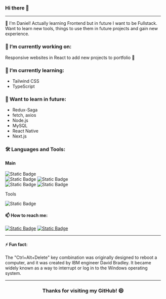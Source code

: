 ### Hi there 👋
---

👦 I'm Daniel! Actually learning Frontend but in future I want to be Fullstack.<br>
Want to learn new tools, things to use them in future projects and gain new experience.

### 🔭 I’m currently working on:

Responsive websites in React to add new projects to portfolio 🚀

### 🌱 I’m currently learning: 
  
  - Tailwind CSS
  - TypeScript

### 📖 Want to learn in future: 

  - Redux-Saga
  - fetch, axios
  - Node.js
  - MySQL
  - React Native
  - Next.js

### 🛠️ Languages and Tools:

#### Main
![Static Badge](https://img.shields.io/badge/-HTML5-HTML5?style=for-the-badge&logo=HTML5&logoColor=white&color=orange)
<br>
![Static Badge](https://img.shields.io/badge/-JavaScript-yelow?style=for-the-badge&logo=JavaScript&color=black)
![Static Badge](https://img.shields.io/badge/typescript-blue?style=for-the-badge&logo=typescript&logoColor=white)
<br>
![Static Badge](https://img.shields.io/badge/-CSS3-CSS3?style=for-the-badge&logo=CSS3&color=blue)
![Static Badge](https://img.shields.io/badge/tailwindcss-grey?style=for-the-badge&logo=tailwindcss)


Tools

![Static Badge](https://img.shields.io/badge/-REACT-REACT?style=for-the-badge&logo=React&logoColor=blue&color=black)


#### 📫 How to reach me:
[![Static Badge](https://img.shields.io/badge/-DanielWieczorek-LinkedIN?style=plastic&logo=LinkedIN&logoColor=white&color=blue)](https://www.linkedin.com/in/daniel-wieczorek-901dw/)
[![Static Badge](https://img.shields.io/badge/-DanielWieczorek-gmail?style=plastic&logo=gmail&logoColor=gainsboro&color=orange)](mailto:danielwieczorek901@gmail.com)


---
#### ⚡ Fun fact:
<p>
    The "Ctrl+Alt+Delete" key combination was originally designed to reboot a computer,
  and it was created by IBM engineer David Bradley.
  It became widely known as a way to interrupt or log in to the Windows operating system.
</p>

---

<h3 align="center"> Thanks for visiting my GitHub! 😄</h3>



